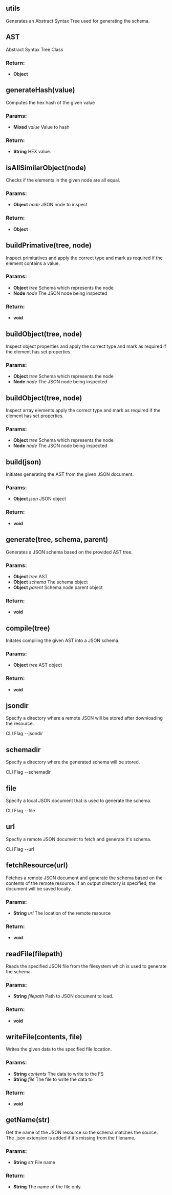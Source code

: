 

<!-- Start lib/ast.js -->

## utils

Generates an Abstract Syntax Tree
used for generating the schema.

## AST

Abstract Syntax Tree Class

### Return:

* **Object** 

## generateHash(value)

Computes the hex hash of the given value

### Params:

* **Mixed** *value* Value to hash

### Return:

* **String** HEX value.

## isAllSimilarObject(node)

Checks if the elements in the given node are all
equal. 

### Params:

* **Object** *node* JSON node to inspect

### Return:

* **Object** 

## buildPrimative(tree, node)

Inspect primitatives and apply the correct type
and mark as required if the element contains a value.

### Params:

* **Object** *tree* Schema which represents the node
* **Node** *node* The JSON node being inspected

### Return:

* **void** 

## buildObject(tree, node)

Inspect object properties and apply the correct
type and mark as required if the element has set 
properties.

### Params:

* **Object** *tree* Schema which represents the node
* **Node** *node* The JSON node being inspected

## buildObject(tree, node)

Inspect array elements apply the correct
type and mark as required if the element has 
set properties.

### Params:

* **Object** *tree* Schema which represents the node
* **Node** *node* The JSON node being inspected

## build(json)

Initiates generating the AST from the 
given JSON document.

### Params:

* **Object** *json* JSON object

### Return:

* **void** 

<!-- End lib/ast.js -->




<!-- Start lib/compiler.js -->

## generate(tree, schema, parent)

Generates a JSON schema based on the provided AST tree.

### Params:

* **Object** *tree* AST
* **Object** *schema* The schema object
* **Object** *parent* Schema node parent object

### Return:

* **void** 

## compile(tree)

Initates compiling the given AST into a
JSON schema.

### Params:

* **Object** *tree* AST object

### Return:

* **void** 

<!-- End lib/compiler.js -->




<!-- Start lib/index.js -->

## jsondir

Specify a directory where a remote
JSON will be stored after downloading
the resource.

CLI Flag
--jsondir

## schemadir

Specify a directory where the generated
schema will be stored.

CLI Flag
--schemadir

## file

Specify a local JSON document that is
used to generate the schema.

CLI Flag
--file

## url

Specfiy a remote JSON document to fetch
and generate it's schema.

CLI Flag
--url

## fetchResource(url)

Fetches a remote JSON document and generate
the schema based on the contents of the remote
resource. If an output directory is specified,
the document will be saved locally.

### Params:

* **String** *url* The location of the remote   resource

### Return:

* **void** 

## readFile(filepath)

Reads the specified JSON file from the 
filesystem which is used to generate 
the schema. 

### Params:

* **String** *filepath* Path to JSON    document to load.

### Return:

* **void** 

## writeFile(contents, file)

Writes the given data to the specified
file location.

### Params:

* **String** *contents* The data to write to the FS
* **String** *file* The file to write the data to

### Return:

* **void** 

## getName(str)

Get the name of the JSON resource so the schema 
matches the source. The .json extension is added
if it's missing from the filename.

### Params:

* **String** *str* File name

### Return:

* **String** The name of the file only.

<!-- End lib/index.js -->




<!-- Start lib/utils.js -->

<!-- End lib/utils.js -->


